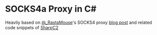 # SOCKS4a Proxy in C#
Heavliy based on [@_RastaMouse](https://twitter.com/_rastamouse)'s SOCKS4 proxy [blog post](https://rastamouse.me/socks4a-proxy-in-csharp/) and related code snippets of [SharpC2](https://github.com/rasta-mouse/SharpC2) 